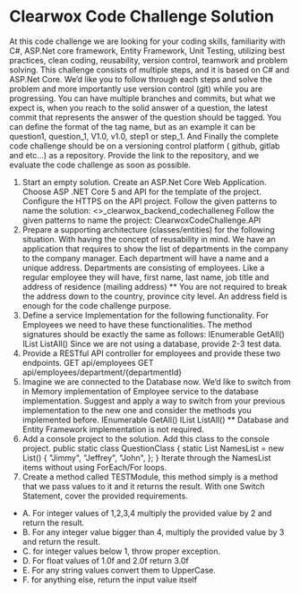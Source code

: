 # Clearwox Code Challenge Solution
At this code challenge we are looking for your coding skills,
familiarity with C#, ASP.Net core framework, Entity Framework,
Unit Testing, utilizing best practices, clean coding,
reusability, version control, teamwork and problem solving.
This challenge consists of multiple steps, and it is based on C#
and ASP.Net Core. We’d like you to follow through each steps and
solve the problem and more importantly use version control (git)
while you are progressing. You can have multiple branches and
commits, but what we expect is, when you reach to the solid
answer of a question, the latest commit that represents the
answer of the question should be tagged.
You can define the format of the tag name, but as an example it
can be question1, question_1, V1.0, v1.0, step1 or step_1.
And Finally the complete code challenge should be on a
versioning control platform ( github, gitlab and etc…) as a
repository.
Provide the link to the repository, and we evaluate the code
challenge as soon as possible.
1. Start an empty solution. Create an ASP.Net Core Web
Application. Choose ASP .NET Core 5 and API for the template of
the project. Configure the HTTPS on the API project.
Follow the given patterns to name the solution:
<<yourname>>_clearwox_backend_codechalleneg
Follow the given patterns to name the project:
ClearwoxCodeChallenge.API
2. Prepare a supporting architecture (classes/entities) for the
following situation. With having the concept of reusability in
mind.
We have an application that requires to show the list of
departments in the company to the company manager. Each
department will have a name and a unique address.
Departments are consisting of employees. Like a regular employee
they will have, first name, last name, job title and address of
residence (mailing address)
** You are not required to break the address down to the
country, province city level. An address field is enough for the
code challenge purpose.
3. Define a service Implementation for the following
functionality.
For Employees we need to have these functionalities. The method
signatures should be exactly the same as follows:
IEnumerable<Employee> GetAll()
IList<Employee> ListAll()
Since we are not using a database, provide 2-3 test data.
4. Provide a RESTful API controller for employees and provide
these two endpoints.
GET api/employees
GET api/employees/department/{departmentId}
5. Imagine we are connected to the Database now. We’d like to
switch from in Memory implementation of Employee service to the
database implementation. Suggest and apply a way to switch from
your previous implementation to the new one and consider the
methods you implemented before.
IEnumerable<Employee> GetAll()
IList<Employee> ListAll()
** Database and Entity Framework implementation is not required.
6. Add a console project to the solution. Add this class to the
console project.
public static class QuestionClass
{
static List<string> NamesList = new List<string>()
{
"Jimmy",
"Jeffrey",
"John",
};
}
Iterate through the NamesList items without using ForEach/For
loops.
7. Create a method called TESTModule, this method simply is a
method that we pass values to it and it returns the result.
With one Switch Statement, cover the provided requirements.
* A. For integer values of 1,2,3,4 multiply the provided value by
2 and return the result.
* B. For any integer value bigger than 4, multiply the provided
value by 3 and return the result.
* C. for integer values below 1, throw proper exception.
* D. For float values of 1.0f and 2.0f return 3.0f
* E. For any string values convert them to UpperCase.
* F. for anything else, return the input value itself